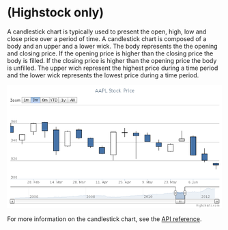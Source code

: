(Highstock only)
================

A candlestick chart is typically used to present the open, high, low and close price over a period of time. A candlestick chart is composed of a body and an upper and a lower wick. The body represents the the opening and closing price. If the opening price is higher than the closing price the body is filled. If the closing price is higher than the opening price the body is unfilled. The upper wich represent the highest price during a time period and the lower wick represents the lowest price during a time period.

![candlestick.png](candlestick.png)

For more information on the candlestick chart, see the [API reference](http://api.highcharts.com/highstock/plotOptions.candlestick).